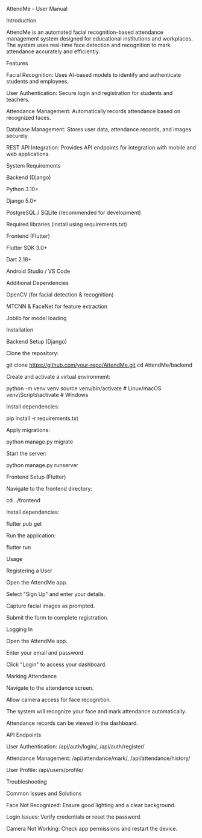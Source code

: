 AttendMe - User Manual

Introduction

AttendMe is an automated facial recognition-based attendance management system designed for educational institutions and workplaces. The system uses real-time face detection and recognition to mark attendance accurately and efficiently.

Features

Facial Recognition: Uses AI-based models to identify and authenticate students and employees.

User Authentication: Secure login and registration for students and teachers.

Attendance Management: Automatically records attendance based on recognized faces.

Database Management: Stores user data, attendance records, and images securely.

REST API Integration: Provides API endpoints for integration with mobile and web applications.

System Requirements

Backend (Django)

Python 3.10+

Django 5.0+

PostgreSQL / SQLite (recommended for development)

Required libraries (install using requirements.txt)

Frontend (Flutter)

Flutter SDK 3.0+

Dart 2.18+

Android Studio / VS Code

Additional Dependencies

OpenCV (for facial detection & recognition)

MTCNN & FaceNet for feature extraction

Joblib for model loading

Installation

Backend Setup (Django)

Clone the repository:

git clone https://github.com/your-repo/AttendMe.git
cd AttendMe/backend

Create and activate a virtual environment:

python -m venv venv
source venv/bin/activate  # Linux/macOS
venv\Scripts\activate     # Windows

Install dependencies:

pip install -r requirements.txt

Apply migrations:

python manage.py migrate

Start the server:

python manage.py runserver

Frontend Setup (Flutter)

Navigate to the frontend directory:

cd ../frontend

Install dependencies:

flutter pub get

Run the application:

flutter run

Usage

Registering a User

Open the AttendMe app.

Select "Sign Up" and enter your details.

Capture facial images as prompted.

Submit the form to complete registration.

Logging In

Open the AttendMe app.

Enter your email and password.

Click "Login" to access your dashboard.

Marking Attendance

Navigate to the attendance screen.

Allow camera access for face recognition.

The system will recognize your face and mark attendance automatically.

Attendance records can be viewed in the dashboard.

API Endpoints

User Authentication: /api/auth/login/, /api/auth/register/

Attendance Management: /api/attendance/mark/, /api/attendance/history/

User Profile: /api/users/profile/

Troubleshooting

Common Issues and Solutions

Face Not Recognized: Ensure good lighting and a clear background.

Login Issues: Verify credentials or reset the password.

Camera Not Working: Check app permissions and restart the device.
